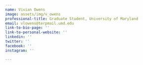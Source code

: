 ```yaml
---
name: Vivian Owens
image: assets/img/v_owens
professional-title: Graduate Student, University of Maryland
email: vlowens@terpmail.umd.edu
link-to-bio-page: ''
link-to-personal-website: ''
linkedin: ''
twitter: ''
facebook: ''
instagram: ''

---
```

